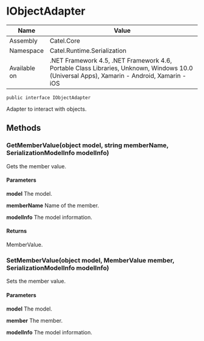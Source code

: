 

# IObjectAdapter

Name|Value
---|---
Assembly|Catel.Core
Namespace|Catel.Runtime.Serialization
Available on|.NET Framework 4.5, .NET Framework 4.6, Portable Class Libraries, Unknown, Windows 10.0 (Universal Apps), Xamarin - Android, Xamarin - iOS

```
public interface IObjectAdapter
```

Adapter to interact with objects.



## Methods

### GetMemberValue(object model, string memberName, SerializationModelInfo modelInfo)

Gets the member value.

#### Parameters

**model**
The model.

**memberName**
Name of the member.

**modelInfo**
The model information.

#### Returns

MemberValue.



### SetMemberValue(object model, MemberValue member, SerializationModelInfo modelInfo)

Sets the member value.

#### Parameters

**model**
The model.

**member**
The member.

**modelInfo**
The model information.



